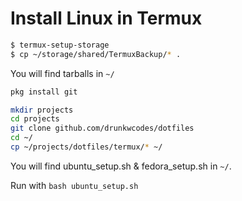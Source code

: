 # Install Linux in Termux

```bash
$ termux-setup-storage
$ cp ~/storage/shared/TermuxBackup/* .
```

You will find tarballs in `~/`

```bash
pkg install git

mkdir projects
cd projects
git clone github.com/drunkwcodes/dotfiles
cd ~/
cp ~/projects/dotfiles/termux/* ~/
```

You will find ubuntu_setup.sh & fedora_setup.sh in `~/`.

Run with `bash ubuntu_setup.sh`
